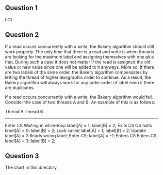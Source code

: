 Question 1
--------------

LOL

Question 2
--------------

If a read occurs concurrently with a write, the Bakery algorithm should still work properly. The only time that there is a read and write is when threads are looking for the maximum label and assigning themselves with one plus that. During such a case it does not matter if the read is assigned the old value or new value since one will be added to it anyways. More so, if there are two labels of the same order, the Bakery algorithm compensates by letting the thread of higher lexographic order to continue. As a result, the Bakery algorithm will always work for any order order of label even if there are duplicates. 

If a read occurs concurrently with a write, the Bakery algorithm would fail. Consider the case of two threads A and B. An example of this is as follows:

Thread A                Thread B
--------                --------
Enter CS                Waiting in while-loop           label[A] = 1; label[B] = 2;
Exits CS                OS halts                        label[A] = 0; label[B] = 2;
Lock called                                             label[A] = 1; label[B] = 2;
Update label[A] = 3     Reads wrong label; Enter CS;    label[A] = -1;
Enters CS               Enters CS                       label[A] = 3; label[B] = 2;

Question 3
---------------

The chart in this directory. 

